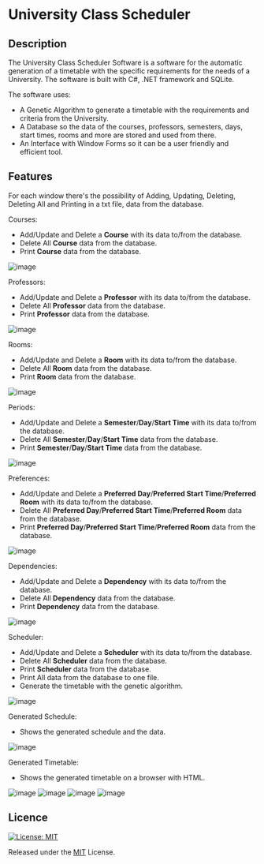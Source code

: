 # University Class Scheduler

## Description
The University Class Scheduler Software is a software for the automatic generation of a timetable with the specific requirements for the needs of a University.
The software is built with C#, .NET framework and SQLite.

The software uses:
 - A Genetic Algorithm to generate a timetable with the requirements and criteria from the University.
 - A Database so the data of the courses, professors, semesters, days, start times, rooms and more are stored and used from there.
 - An Interface with Window Forms so it can be a user friendly and efficient tool.

## Features
For each window there's the possibility of Adding, Updating, Deleting, Deleting All and Printing in a txt file, data from the database.

Courses:
- Add/Update and Delete a **Course** with its data to/from the database.
- Delete All **Course** data from the database.
- Print **Course** data from the database.

![image](https://github.com/nickarabidis/UniTimetableSchedulerGreek/assets/75751845/3bfc3367-a071-4113-bb71-ff8b663e85ae)


Professors:
- Add/Update and Delete a **Professor** with its data to/from the database.
- Delete All **Professor** data from the database.
- Print **Professor** data from the database.

![image](https://github.com/nickarabidis/UniTimetableSchedulerGreek/assets/75751845/ea3a5691-0899-4680-91a5-91f19f10f2a6)


Rooms:
- Add/Update and Delete a **Room** with its data to/from the database.
- Delete All **Room** data from the database.
- Print **Room** data from the database.

![image](https://github.com/nickarabidis/UniTimetableSchedulerGreek/assets/75751845/b1c156f1-ac2a-424d-8328-182b7bce0adf)


Periods:
- Add/Update and Delete a **Semester**/**Day**/**Start Time** with its data to/from the database.
- Delete All **Semester**/**Day**/**Start Time** data from the database.
- Print **Semester**/**Day**/**Start Time** data from the database.

![image](https://github.com/nickarabidis/UniTimetableSchedulerGreek/assets/75751845/4f3fe1ac-9232-47f1-9675-b5e75a574964)


Preferences:
- Add/Update and Delete a **Preferred Day**/**Preferred Start Time**/**Preferred Room** with its data to/from the database.
- Delete All **Preferred Day**/**Preferred Start Time**/**Preferred Room** data from the database.
- Print **Preferred Day**/**Preferred Start Time**/**Preferred Room** data from the database.

![image](https://github.com/nickarabidis/UniTimetableSchedulerGreek/assets/75751845/e254ca07-ba75-4801-bc88-3986b0736ba8)


Dependencies:
- Add/Update and Delete a **Dependency** with its data to/from the database.
- Delete All **Dependency** data from the database.
- Print **Dependency** data from the database.

![image](https://github.com/nickarabidis/UniTimetableSchedulerGreek/assets/75751845/d614672b-38fb-4a4c-a52b-60e52b06bbaa)


Scheduler:
- Add/Update and Delete a **Scheduler** with its data to/from the database.
- Delete All **Scheduler** data from the database.
- Print **Scheduler** data from the database.
- Print All data from the database to one file.
- Generate the timetable with the genetic algorithm.

![image](https://github.com/nickarabidis/UniTimetableSchedulerGreek/assets/75751845/c76fd7be-a3ac-43dc-a24b-9db4161209d7)

Generated Schedule:
- Shows the generated schedule and the data.

![image](https://github.com/nickarabidis/UniTimetableSchedulerGreek/assets/75751845/25477b8f-e1f1-47ee-add8-8061ea81769d)


Generated Timetable:
- Shows the generated timetable on a browser with HTML.

![image](https://github.com/nickarabidis/UniTimetableSchedulerGreek/assets/75751845/1b1118ce-c3ae-477c-b163-21c4558f1681)
![image](https://github.com/nickarabidis/UniTimetableSchedulerGreek/assets/75751845/d2956543-5f4a-46c8-ae2b-e45a3a7f031c)
![image](https://github.com/nickarabidis/UniTimetableSchedulerGreek/assets/75751845/ef1e6596-59ce-461e-a70e-532b7f78d6ae)
![image](https://github.com/nickarabidis/UniTimetableSchedulerGreek/assets/75751845/29104e2e-2754-4b77-8c7d-5b831c04530d)


## Licence
[![License: MIT](https://img.shields.io/badge/License-MIT-yellow.svg)](https://opensource.org/licenses/MIT)

Released under the [MIT](https://github.com/nickarabidis/UniTimetableScheduler/blob/main/LICENSE) License.
